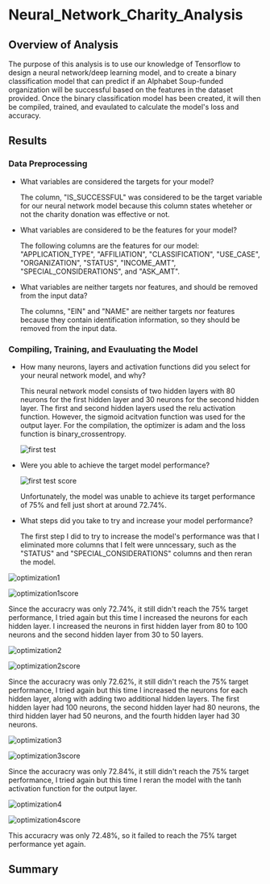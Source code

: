 # Neural_Network_Charity_Analysis

## Overview of Analysis

The purpose of this analysis is to use our knowledge of Tensorflow to design a neural network/deep learning model, and to create a binary classification model that can predict if an Alphabet Soup-funded organization will be successful based on the features in the dataset provided. Once the binary classification model has been created, it will then be compiled, trained, and evaulated to calculate the model's loss and accuracy.

## Results

### Data Preprocessing

- What variables are considered the targets for your model? 
  
  The column, "IS_SUCCESSFUL" was considered to be the target variable for our neural network model because this column states wheteher or not the charity donation was           effective or not.

- What variables are considered to be the features for your model?
  
  The following columns are the features for our model: "APPLICATION_TYPE", "AFFILIATION", "CLASSIFICATION", "USE_CASE", "ORGANIZATION", "STATUS", "INCOME_AMT",                   "SPECIAL_CONSIDERATIONS", and "ASK_AMT".

- What variables are neither targets nor features, and should be removed from the input data?
  
  The columns, "EIN" and "NAME" are neither targets nor features because they contain identification information, so they should be removed from the input data. 

### Compiling, Training, and Evauluating the Model

- How many neurons, layers and activation functions did you select for your neural network model, and why?
  
  This neural network model consists of two hidden layers with 80 neurons for the first hidden layer and 30 neurons for the second hidden layer. The first and second hidden       layers used the relu activation function. However, the sigmoid acitvation function was used for the output layer. For the compilation, the optimizer is adam and the loss       function is binary_crossentropy. 
  
  ![first test](https://user-images.githubusercontent.com/75760493/120915895-fd653200-c66b-11eb-85cb-60cfbe6325d6.PNG)

- Were you able to achieve the target model performance?
  
  ![first test score](https://user-images.githubusercontent.com/75760493/120915902-0d7d1180-c66c-11eb-8492-54d62926f1ad.PNG)
  
  Unfortunately, the model was unable to achieve its target performance of 75% and fell just short at around 72.74%.

- What steps did you take to try and increase your model performance?
  
  The first step I did to try to increase the model's performance was that I eliminated more columns that I felt were unncessary, such as the "STATUS" and                         "SPECIAL_CONSIDERATIONS" columns and then reran the model.

![optimization1](https://user-images.githubusercontent.com/75760493/120915817-7f089000-c66b-11eb-8857-566a9c318401.PNG)

![optimization1score](https://user-images.githubusercontent.com/75760493/120915820-86c83480-c66b-11eb-9390-b1e434b7b899.PNG)

Since the accuracry was only 72.74%, it still didn't reach the 75% target performance, I tried again but this time I increased the neurons for each hidden layer. I increased the neurons in first hidden layer from 80 to 100 neurons and the second hidden layer from 30 to 50 layers.

![optimization2](https://user-images.githubusercontent.com/75760493/120915824-8f206f80-c66b-11eb-856f-ba799f292daa.PNG)

![optimization2score](https://user-images.githubusercontent.com/75760493/120915846-a2333f80-c66b-11eb-860d-8635091e186a.PNG)

Since the accuracry was only 72.62%, it still didn't reach the 75% target performance,  I tried again but this time I increased the neurons for each hidden layer, along with adding two additional hidden layers. The first hidden layer had 100 neurons, the second hidden layer had 80 neurons, the third hidden layer had 50 neurons, and the fourth hidden layer had 30 neurons.

![optimization3](https://user-images.githubusercontent.com/75760493/120915855-a8c1b700-c66b-11eb-8834-1e3c3e0b65f4.PNG)

![optimization3score](https://user-images.githubusercontent.com/75760493/120915861-b414e280-c66b-11eb-8324-7c199aa055f0.PNG)

Since the accuracry was only 72.84%, it still didn't reach the 75% target performance,  I tried again but this time I reran the model with the tanh activation function for the output layer. 

![optimization4](https://user-images.githubusercontent.com/75760493/120915581-06550400-c66a-11eb-82e5-b5ed77895479.PNG)

![optimization4score](https://user-images.githubusercontent.com/75760493/120915597-1e2c8800-c66a-11eb-9c0c-8e26896acc8b.PNG)

This accuracry was only 72.48%, so it failed to reach the 75% target performance yet again.  

## Summary

